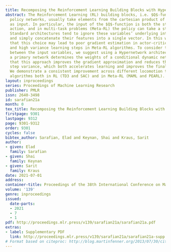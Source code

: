 ```yaml
---
title: Recomposing the Reinforcement Learning Building Blocks with Hypernetworks
abstract: The Reinforcement Learning (RL) building blocks, i.e. $Q$-functions and
  policy networks, usually take elements from the cartesian product of two domains
  as input. In particular, the input of the $Q$-function is both the state and the
  action, and in multi-task problems (Meta-RL) the policy can take a state and a context.
  Standard architectures tend to ignore these variables’ underlying interpretations
  and simply concatenate their features into a single vector. In this work, we argue
  that this choice may lead to poor gradient estimation in actor-critic algorithms
  and high variance learning steps in Meta-RL algorithms. To consider the interaction
  between the input variables, we suggest using a Hypernetwork architecture where
  a primary network determines the weights of a conditional dynamic network. We show
  that this approach improves the gradient approximation and reduces the learning
  step variance, which both accelerates learning and improves the final performance.
  We demonstrate a consistent improvement across different locomotion tasks and different
  algorithms both in RL (TD3 and SAC) and in Meta-RL (MAML and PEARL).
layout: inproceedings
series: Proceedings of Machine Learning Research
publisher: PMLR
issn: 2640-3498
id: sarafian21a
month: 0
tex_title: Recomposing the Reinforcement Learning Building Blocks with Hypernetworks
firstpage: 9301
lastpage: 9312
page: 9301-9312
order: 9301
cycles: false
bibtex_author: Sarafian, Elad and Keynan, Shai and Kraus, Sarit
author:
- given: Elad
  family: Sarafian
- given: Shai
  family: Keynan
- given: Sarit
  family: Kraus
date: 2021-07-01
address:
container-title: Proceedings of the 38th International Conference on Machine Learning
volume: '139'
genre: inproceedings
issued:
  date-parts:
  - 2021
  - 7
  - 1
pdf: http://proceedings.mlr.press/v139/sarafian21a/sarafian21a.pdf
extras:
- label: Supplementary PDF
  link: http://proceedings.mlr.press/v139/sarafian21a/sarafian21a-supp.pdf
# Format based on citeproc: http://blog.martinfenner.org/2013/07/30/citeproc-yaml-for-bibliographies/
---
```

